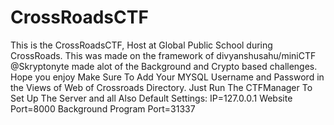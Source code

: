 # CrossRoadsCTF
This is the CrossRoadsCTF, Host at Global Public School during CrossRoads. This was made on the framework of divyanshusahu/miniCTF @Skryptonyte made alot of the Background and Crypto based challenges. Hope you enjoy
Make Sure To Add Your MYSQL Username and Password in the Views of Web of Crossroads Directory.
Just Run The CTFManager To Set Up The Server and all
Also Default Settings:
IP=127.0.0.1
Website Port=8000
Background Program Port=31337
